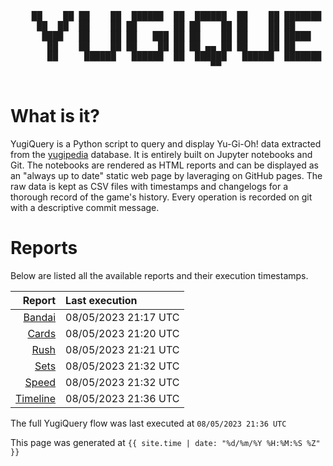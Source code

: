 <div align='center'>
    <pre>
    <br>
    ██    ██ ██    ██  ██████  ██  ██████  ██    ██ ███████ ██████  ██    ██ 
     ██  ██  ██    ██ ██       ██ ██    ██ ██    ██ ██      ██   ██  ██  ██  
      ████   ██    ██ ██   ███ ██ ██    ██ ██    ██ █████   ██████    ████   
       ██    ██    ██ ██    ██ ██ ██ ▄▄ ██ ██    ██ ██      ██   ██    ██    
       ██     ██████   ██████  ██  ██████   ██████  ███████ ██   ██    ██    
                                      ▀▀                                     
    </pre>
</div>

# What is it?

YugiQuery is a Python script to query and display Yu-Gi-Oh! data extracted from the [yugipedia](http://yugipedia.com) database. It is entirely built on Jupyter notebooks and Git. The notebooks are rendered as HTML reports and can be displayed as an "always up to date" static web page by laveraging on GitHub pages. The raw data is kept as CSV files with timestamps and changelogs for a thorough record of the game's history. Every operation is recorded on git with a descriptive commit message. 

# Reports

Below are listed all the available reports and their execution timestamps. 

|                    Report | Last execution       |
| -------------------------:|:-------------------- |
| [Bandai](Bandai.html) | 08/05/2023 21:17 UTC |
| [Cards](Cards.html) | 08/05/2023 21:20 UTC |
| [Rush](Rush.html) | 08/05/2023 21:21 UTC |
| [Sets](Sets.html) | 08/05/2023 21:32 UTC |
| [Speed](Speed.html) | 08/05/2023 21:32 UTC |
| [Timeline](Timeline.html) | 08/05/2023 21:36 UTC |


The full YugiQuery flow was last executed at `08/05/2023 21:36 UTC`

This page was generated at `{{ site.time | date: "%d/%m/%Y %H:%M:%S %Z" }}`
